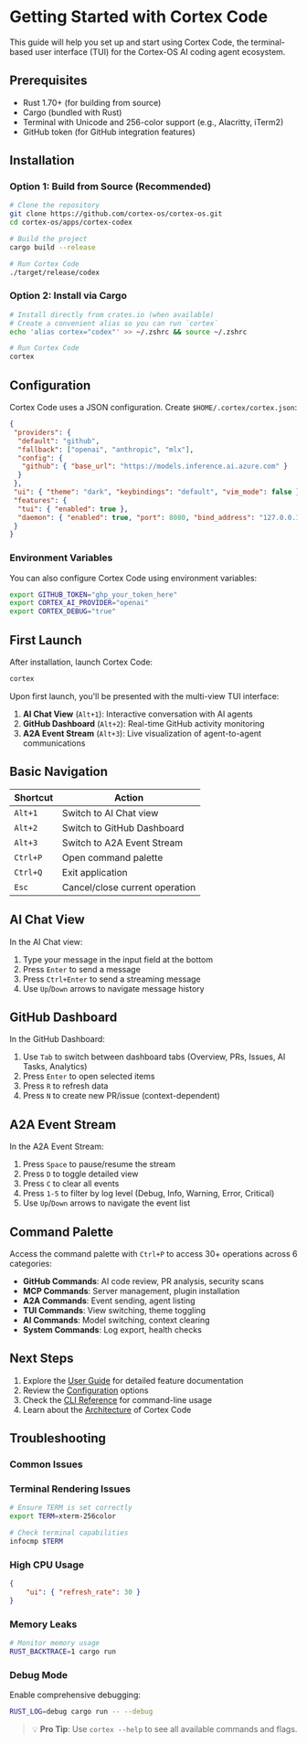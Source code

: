 # Getting Started with Cortex Code

This guide will help you set up and start using Cortex Code, the terminal-based user interface (TUI) for the Cortex-OS AI coding agent ecosystem.

## Prerequisites

- Rust 1.70+ (for building from source)
- Cargo (bundled with Rust)
- Terminal with Unicode and 256-color support (e.g., Alacritty, iTerm2)
- GitHub token (for GitHub integration features)

## Installation

### Option 1: Build from Source (Recommended)

```bash
# Clone the repository
git clone https://github.com/cortex-os/cortex-os.git
cd cortex-os/apps/cortex-codex

# Build the project
cargo build --release

# Run Cortex Code
./target/release/codex
```

### Option 2: Install via Cargo

```bash
# Install directly from crates.io (when available)
# Create a convenient alias so you can run `cortex`
echo 'alias cortex="codex"' >> ~/.zshrc && source ~/.zshrc

# Run Cortex Code
cortex
```

## Configuration

Cortex Code uses a JSON configuration. Create `$HOME/.cortex/cortex.json`:

```json
{
 "providers": {
  "default": "github",
  "fallback": ["openai", "anthropic", "mlx"],
  "config": {
   "github": { "base_url": "https://models.inference.ai.azure.com" }
  }
 },
 "ui": { "theme": "dark", "keybindings": "default", "vim_mode": false },
 "features": {
  "tui": { "enabled": true },
  "daemon": { "enabled": true, "port": 8080, "bind_address": "127.0.0.1" }
 }
}
```

### Environment Variables

You can also configure Cortex Code using environment variables:

```bash
export GITHUB_TOKEN="ghp_your_token_here"
export CORTEX_AI_PROVIDER="openai"
export CORTEX_DEBUG="true"
```

## First Launch

After installation, launch Cortex Code:

```bash
cortex
```

Upon first launch, you'll be presented with the multi-view TUI interface:

1. **AI Chat View** (`Alt+1`): Interactive conversation with AI agents
2. **GitHub Dashboard** (`Alt+2`): Real-time GitHub activity monitoring
3. **A2A Event Stream** (`Alt+3`): Live visualization of agent-to-agent communications

## Basic Navigation

| Shortcut | Action                         |
| -------- | ------------------------------ |
| `Alt+1`  | Switch to AI Chat view         |
| `Alt+2`  | Switch to GitHub Dashboard     |
| `Alt+3`  | Switch to A2A Event Stream     |
| `Ctrl+P` | Open command palette           |
| `Ctrl+Q` | Exit application               |
| `Esc`    | Cancel/close current operation |

## AI Chat View

In the AI Chat view:

1. Type your message in the input field at the bottom
2. Press `Enter` to send a message
3. Press `Ctrl+Enter` to send a streaming message
4. Use `Up`/`Down` arrows to navigate message history

## GitHub Dashboard

In the GitHub Dashboard:

1. Use `Tab` to switch between dashboard tabs (Overview, PRs, Issues, AI Tasks, Analytics)
2. Press `Enter` to open selected items
3. Press `R` to refresh data
4. Press `N` to create new PR/issue (context-dependent)

## A2A Event Stream

In the A2A Event Stream:

1. Press `Space` to pause/resume the stream
2. Press `D` to toggle detailed view
3. Press `C` to clear all events
4. Press `1-5` to filter by log level (Debug, Info, Warning, Error, Critical)
5. Use `Up`/`Down` arrows to navigate the event list

## Command Palette

Access the command palette with `Ctrl+P` to access 30+ operations across 6 categories:

- **GitHub Commands**: AI code review, PR analysis, security scans
- **MCP Commands**: Server management, plugin installation
- **A2A Commands**: Event sending, agent listing
- **TUI Commands**: View switching, theme toggling
- **AI Commands**: Model switching, context clearing
- **System Commands**: Log export, health checks

## Next Steps

1. Explore the [User Guide](user-guide.md) for detailed feature documentation
2. Review the [Configuration](configuration.md) options
3. Check the [CLI Reference](cli-reference.md) for command-line usage
4. Learn about the [Architecture](architecture.md) of Cortex Code

## Troubleshooting

### Common Issues

### Terminal Rendering Issues

```bash
# Ensure TERM is set correctly
export TERM=xterm-256color

# Check terminal capabilities
infocmp $TERM
```

### High CPU Usage

```json
{
    "ui": { "refresh_rate": 30 }
}
```

### Memory Leaks

```bash
# Monitor memory usage
RUST_BACKTRACE=1 cargo run
```

### Debug Mode

Enable comprehensive debugging:

```bash
RUST_LOG=debug cargo run -- --debug
```

> 💡 **Pro Tip**: Use `cortex --help` to see all available commands and flags.
